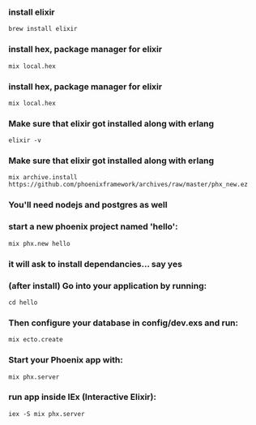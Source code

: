 ### install elixir

`brew install elixir`

### install hex, package manager for elixir

`mix local.hex`

### install hex, package manager for elixir

`mix local.hex`

### Make sure that elixir got installed along with erlang

`elixir -v`

### Make sure that elixir got installed along with erlang

`mix archive.install https://github.com/phoenixframework/archives/raw/master/phx_new.ez`

### You'll need nodejs and postgres as well

### start a new phoenix project named 'hello':

`mix phx.new hello`

### it will ask to install dependancies... say yes

### (after install) Go into your application by running:

`cd hello`

### Then configure your database in config/dev.exs and run:

`mix ecto.create`

### Start your Phoenix app with:

`mix phx.server`

### run app inside IEx (Interactive Elixir):

`iex -S mix phx.server`
